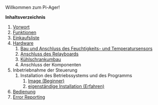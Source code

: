 Willkommen zum Pi-Ager!

**Inhaltsverzeichnis**

1. [Vorwort](Vorwort.md)
1. [Funktionen](Funktionen.md)
1. [Einkaufsliste](Einkaufsliste.md)
1. [Hardware](Hardware.md)
    1. [Bau und Anschluss des Feuchtigkeits- und Temperatursensors](Bau_und_Anschluss_des_Feuchtigkeits_und_Temperatursensors.md)
    1. [Anschluss des Relayboards](Anschluss_des_Relaisboards.md)
    1. [Kühlschrankumbau](Kuehlschrankumbau.md)
    1. Anschluss der Komponenten
1. Inbetriebnahme der Steuerung
    1. Installation des Betriebssystems und des Programms
        1. [Image (Beginner)](Image.md)
        2. [eigenständige Installation (Erfahren)](eigenstaendige_Installation.md)
1. [Bedienung](Bedienung.md)
1. [Error Reporting](Error_reporting.md)
